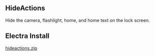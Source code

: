 HideActions
----

Hide the camera, flashlight, home, and home text on the lock screen.

Electra Install
----

[hideactions.zip](https://github.com/JunesiPhone/hideactions/files/1650325/hideactions.zip)
